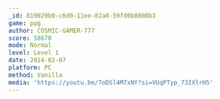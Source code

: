 ```yaml
---
_id: 819029b0-c6d0-11ee-82a0-59fd0b0808b3
game: ppg
author: COSMIC-GAMER-777
score: 58670
mode: Normal
level: Level 1
date: 2024-02-07
platform: PC
method: Vanilla
media: 'https://youtu.be/7oDSl4M7xNY?si=VUqPTyp_73IXlrH5'
---
```


